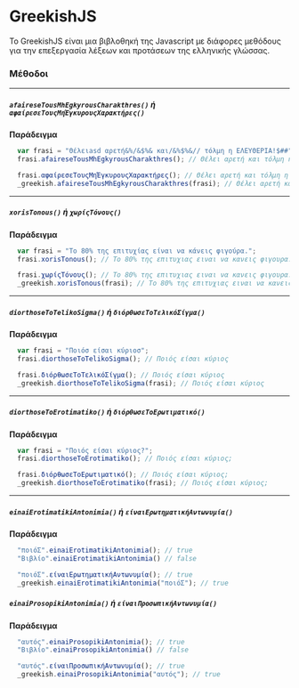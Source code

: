 # GreekishJS

To GreekishJS είναι μια βιβλοθηκή της Javascript με διάφορες μεθόδους για την επεξεργασία λέξεων και προτάσεων της ελληνικής γλώσσας.

### Μέθοδοι
___
##### `afaireseTousMhEgkyrousCharakthres()` ή  `αφαίρεσεΤουςΜηΈγκυρουςΧαρακτήρες()`


**Παράδειγμα**
```js
  var frasi = "Θέλειasd αρετή&%/&$%& και/&%$%&// τόλμη η ΕΛΕΥΘΕΡΙΑ!$##";
  frasi.afaireseTousMhEgkyrousCharakthres(); // Θέλει αρετή και τόλμη η ΕΛΕΥΘΕΡΙΑ!

  frasi.αφαίρεσεΤουςΜηΈγκυρουςΧαρακτήρες(); // Θέλει αρετή και τόλμη η ΕΛΕΥΘΕΡΙΑ!
  _greekish.afaireseTousMhEgkyrousCharakthres(frasi); // Θέλει αρετή και τόλμη η ΕΛΕΥΘΕΡΙΑ!

```
___
##### `xorisTonous()` ή  `χωρίςΤόνους()`


**Παράδειγμα**
```js
  var frasi = "Το 80% της επιτυχίας είναι να κάνεις φιγούρα.";
  frasi.xorisTonous(); // Το 80% της επιτυχιας ειναι να κανεις φιγουρα.

  frasi.χωρίςΤόνους(); // Το 80% της επιτυχιας ειναι να κανεις φιγουρα.
  _greekish.xorisTonous(frasi); // Το 80% της επιτυχιας ειναι να κανεις φιγουρα.

```
___
##### `diorthoseToTelikoSigma()` ή  `διόρθωσεΤοΤελικόΣίγμα()`


**Παράδειγμα**
```js
  var frasi = "Ποιόσ είσαι κύριοσ";
  frasi.diorthoseToTelikoSigma(); // Ποιός είσαι κύριος

  frasi.διόρθωσεΤοΤελικόΣίγμα(); // Ποιός είσαι κύριος
  _greekish.diorthoseToTelikoSigma(frasi); // Ποιός είσαι κύριος

```
___
##### `diorthoseToErotimatiko()` ή  `διόρθωσεΤοΕρωτιματικό()`


**Παράδειγμα**
```js
  var frasi = "Ποιός είσαι κύριος?";
  frasi.diorthoseToErotimatiko(); // Ποιός είσαι κύριος;

  frasi.διόρθωσεΤοΕρωτιματικό(); // Ποιός είσαι κύριος;
  _greekish.diorthoseToErotimatiko(frasi); // Ποιός είσαι κύριος;

```
___
##### `einaiErotimatikiAntonimia()` ή  `είναιΕρωτηματικήΑντωνυμία()`


**Παράδειγμα**
```js
  "ποιόΣ".einaiErotimatikiAntonimia(); // true
  "Βιβλίο".einaiErotimatikiAntonimia() // false

  "ποιόΣ".είναιΕρωτηματικήΑντωνυμία(); // true
  _greekish.einaiErotimatikiAntonimia("ποιόΣ"); // true

```

##### `einaiProsopikiAntonimia()` ή  `είναιΠροσωπικήΑντωνυμία()`


**Παράδειγμα**
```js
  "αυτός".einaiProsopikiAntonimia(); // true
  "Βιβλίο".einaiProsopikiAntonimia() // false

  "αυτός".είναιΠροσωπικήΑντωνυμία(); // true
  _greekish.einaiProsopikiAntonimia("αυτός"); // true

```
